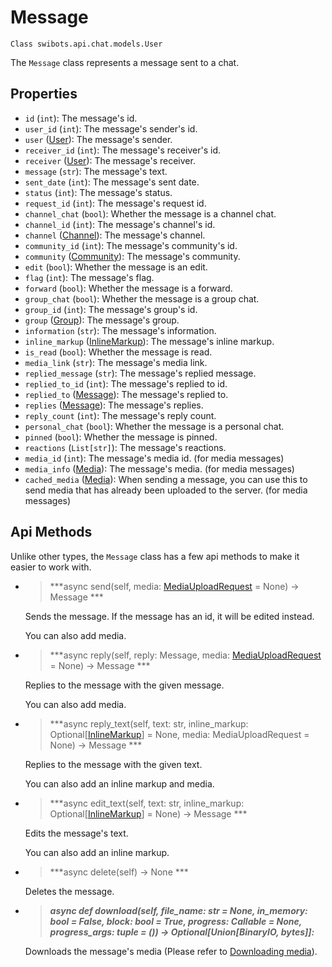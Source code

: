 # Message

`Class swibots.api.chat.models.User`

The `Message` class represents a message sent to a chat.

## Properties

- `id` (`int`): The message's id.
- `user_id` (`int`): The message's sender's id.
- `user` ([User](./user)): The message's sender.
- `receiver_id` (`int`): The message's receiver's id.
- `receiver` ([User](./user)): The message's receiver.
- `message` (`str`): The message's text.
- `sent_date` (`int`): The message's sent date.
- `status` (`int`): The message's status.
- `request_id` (`int`): The message's request id.
- `channel_chat` (`bool`): Whether the message is a channel chat.
- `channel_id` (`int`): The message's channel's id.
- `channel` ([Channel](./channel)): The message's channel.
- `community_id` (`int`): The message's community's id.
- `community` ([Community](./community)): The message's community.
- `edit` (`bool`): Whether the message is an edit.
- `flag` (`int`): The message's flag.
- `forward` (`bool`): Whether the message is a forward.
- `group_chat` (`bool`): Whether the message is a group chat.
- `group_id` (`int`): The message's group's id.
- `group` ([Group](./group)): The message's group.
- `information` (`str`): The message's information.
- `inline_markup` ([InlineMarkup](./inline_markup)): The message's inline markup.
- `is_read` (`bool`): Whether the message is read.
- `media_link` (`str`): The message's media link.
- `replied_message` (`str`): The message's replied message.
- `replied_to_id` (`int`): The message's replied to id.
- `replied_to` ([Message](./message)): The message's replied to.
- `replies` ([Message](./message)): The message's replies.
- `reply_count` (`int`): The message's reply count.
- `personal_chat` (`bool`): Whether the message is a personal chat.
- `pinned` (`bool`): Whether the message is pinned.
- `reactions` (`List[str]`): The message's reactions.
- `media_id` (`int`): The message's media id. (for media messages)
- `media_info` ([Media](./media)): The message's media. (for media messages)
- `cached_media` ([Media](./media)): When sending a message, you can use this to send media that has already been uploaded to the server. (for media messages)


## Api Methods

Unlike other types, the `Message` class has a few api methods to make it easier to work with.

- > ***async send(self,  media: [MediaUploadRequest](./media_upload_request) = None) -> Message *** 

    Sends the message. If the message has an id, it will be edited instead.

    You can also add media.

- > ***async reply(self,  reply: Message, media: [MediaUploadRequest](./media_upload_request) = None) -> Message *** 

    Replies to the message with the given message.

    You can also add media.

- > ***async reply_text(self,  text: str, inline_markup: Optional[[InlineMarkup](./inline_markup)] = None,  media: MediaUploadRequest = None) -> Message ***
     
    Replies to the message with the given text.

    You can also add an inline markup and media.

- > ***async edit_text(self,  text: str, inline_markup: Optional[[InlineMarkup](./inline_markup)] = None) -> Message ***
         
    Edits the message's text.

    You can also add an inline markup.

- > ***async delete(self) -> None *** 

    Deletes the message.

- > ***async def download(self, file_name: str = None, in_memory: bool = False, block: bool = True, progress: Callable = None, progress_args: tuple = ()) -> Optional[Union[BinaryIO, bytes]]:***

    Downloads the message's media (Please refer to [Downloading media](/docs/api_reference/methods/download_media)).
